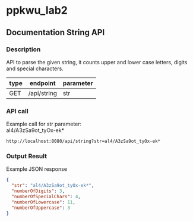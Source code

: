 # ppkwu_lab2
## Documentation String API

### Description
API to parse the given string, it counts upper and lower case letters,
digits and special characters.

|type|endpoint|parameter|
|---|---|---|
|GET|/api/string|str|

### API call
Example call for str parameter:<br>
al4/A3zSa9ot_tyOx-ek*
```
http://localhost:8080/api/string?str=al4/A3zSa9ot_tyOx-ek*
```

### Output Result
Example JSON response
```json
{
  "str": "al4/A3zSa9ot_tyOx-ek*",
  "numberOfDigits": 3,
  "numberOfSpecialChars": 4,
  "numberOfLowercase": 11,
  "numberOfUppercase": 3
}
```